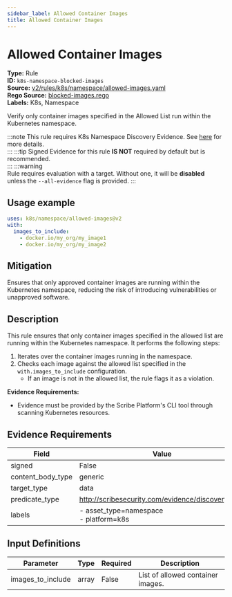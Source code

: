 ```yaml
---
sidebar_label: Allowed Container Images
title: Allowed Container Images
---  
```

# Allowed Container Images  
**Type:** Rule  
**ID:** `k8s-namespace-blocked-images`  
**Source:** [v2/rules/k8s/namespace/allowed-images.yaml](https://github.com/scribe-public/sample-policies/blob/main/v2/rules/k8s/namespace/allowed-images.yaml)  
**Rego Source:** [blocked-images.rego](https://github.com/scribe-public/sample-policies/blob/main/v2/rules/k8s/namespace/blocked-images.rego)  
**Labels:** K8s, Namespace  

Verify only container images specified in the Allowed List run within the Kubernetes namespace.

:::note 
This rule requires K8s Namespace Discovery Evidence. See [here](/docs/platforms/discover#k8s-discovery) for more details.  
::: 
:::tip 
Signed Evidence for this rule **IS NOT** required by default but is recommended.  
::: 
:::warning  
Rule requires evaluation with a target. Without one, it will be **disabled** unless the `--all-evidence` flag is provided.
::: 

## Usage example

```yaml
uses: k8s/namespace/allowed-images@v2
with:
  images_to_include:
    - docker.io/my_org/my_image1
    - docker.io/my_org/my_image2
```

## Mitigation  
Ensures that only approved container images are running within the Kubernetes namespace, reducing the risk of introducing vulnerabilities or unapproved software.


## Description  
This rule ensures that only container images specified in the allowed list are running within the Kubernetes namespace.
It performs the following steps:

1. Iterates over the container images running in the namespace.
2. Checks each image against the allowed list specified in the `with.images_to_include` configuration.
   - If an image is not in the allowed list, the rule flags it as a violation.

**Evidence Requirements:**
- Evidence must be provided by the Scribe Platform's CLI tool through scanning Kubernetes resources.

## Evidence Requirements  
| Field | Value |
|-------|-------|
| signed | False |
| content_body_type | generic |
| target_type | data |
| predicate_type | http://scribesecurity.com/evidence/discovery/v0.1 |
| labels | - asset_type=namespace<br/>- platform=k8s |

## Input Definitions  
| Parameter | Type | Required | Description |
|-----------|------|----------|-------------|
| images_to_include | array | False | List of allowed container images. |

